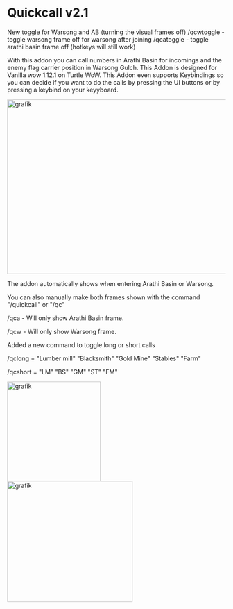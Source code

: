 # Quickcall v2.1

New toggle for Warsong and AB (turning the visual frames off)
/qcwtoggle - toggle warsong frame off for warsong after joining
/qcatoggle - toggle arathi basin frame off (hotkeys will still work)

With this addon you can call numbers in Arathi Basin for incomings and the enemy flag carrier position in Warsong Gulch.
This Addon is designed for Vanilla wow 1.12.1 on Turtle WoW.
This Addon even supports Keybindings so you can decide if you want to do the calls by pressing the UI buttons or by pressing a keybind on your keyyboard.



<img width="786" height="402" alt="grafik" src="https://github.com/user-attachments/assets/c824de9d-65e2-4794-afdf-8202c4276f59" />


The addon automatically shows when entering Arathi Basin or Warsong.

You can also manually make both frames shown with the command "/quickcall" or "/qc"

/qca - Will only show Arathi Basin frame.

/qcw - Will only show Warsong frame.

Added a new command to toggle long or short calls

/qclong = "Lumber mill" "Blacksmith" "Gold Mine" "Stables" "Farm"

/qcshort = "LM" "BS" "GM" "ST" "FM"

<img width="215" height="229" alt="grafik" src="https://github.com/user-attachments/assets/7f586b0a-15ce-43d3-9ece-14fed156c6b3" />

<img width="289" height="279" alt="grafik" src="https://github.com/user-attachments/assets/7abd23ed-164c-4edd-ae2f-5405b4c18d19" />

